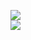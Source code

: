 [![](https://img.shields.io/badge/Made%20With-Github%20Spray-lightgrey.svg?style=for-the-badge&logo=github)](https://github.com/Annihil/github-spray#21407)  
[![](https://i.imgur.com/2DrTn0Z.gif)](https://github.com/Annihil/github-spray)